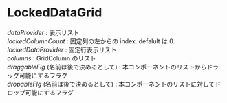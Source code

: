 
# LockedDataGrid

*dataProvider* : 表示リスト  
*lockedColumnCount* : 固定列の左からの index. defalult は 0.  
*lockedDataProvider* : 固定行表示リスト  
*columns* : GridColumn のリスト  
*draggableFlg* (名前は後で決めるとして) : 本コンポーネントのリストからドラッグ可能にするフラグ  
*dropableFlg* (名前は後で決めるとして) : 本コンポーネントのリストに対してドロップ可能にするフラグ  
